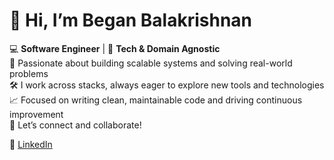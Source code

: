 <!--
## Hi there 👋
**Begiba/Begiba** is a ✨ _special_ ✨ repository because its `README.md` (this file) appears on your GitHub profile.

Here are some ideas to get you started:

- 🔭 I’m currently working on ...
- 🌱 I’m currently learning ...
- 👯 I’m looking to collaborate on ...
- 🤔 I’m looking for help with ...
- 💬 Ask me about ...
- 📫 How to reach me: ...
- 😄 Pronouns: ...
- ⚡ Fun fact: ...
-->
# 👋 Hi, I’m Began Balakrishnan

💻 **Software Engineer** | 🧠 **Tech & Domain Agnostic**  
🚀 Passionate about building scalable systems and solving real-world problems  
🛠️ I work across stacks, always eager to explore new tools and technologies  
📈 Focused on writing clean, maintainable code and driving continuous improvement  
🤝 Let’s connect and collaborate!

🔗 [LinkedIn](https://www.linkedin.com/in/began-balakrishnan-0a20b221)
